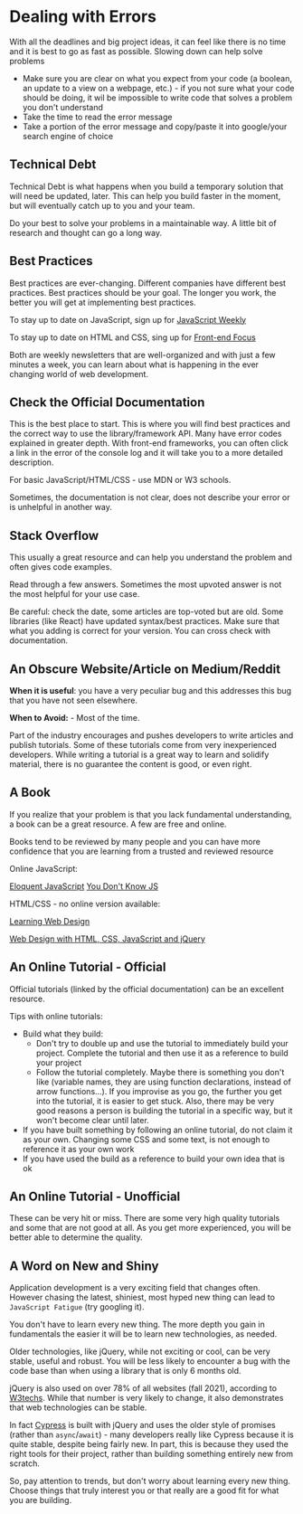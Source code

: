 # Dealing with Errors

With all the deadlines and big project ideas, it can feel like there is no time and it is best to go as fast as possible. Slowing down can help solve problems

- Make sure you are clear on what you expect from your code (a boolean, an update to a view on a webpage, etc.) - if you not sure what your code should be doing, it wil be impossible to write code that solves a problem you don't understand
- Take the time to read the error message
- Take a portion of the error message and copy/paste it into google/your search engine of choice

## Technical Debt

Technical Debt is what happens when you build a temporary solution that will need be updated, later. This can help you build faster in the moment, but will eventually catch up to you and your team.

Do your best to solve your problems in a maintainable way. A little bit of research and thought can go a long way.

## Best Practices

Best practices are ever-changing. Different companies have different best practices. Best practices should be your goal. The longer you work, the better you will get at implementing best practices.

To stay up to date on JavaScript, sign up for [JavaScript Weekly](https://javascriptweekly.com)

To stay up to date on HTML and CSS, sing up for [Front-end Focus](https://frontendfoc.us)

Both are weekly newsletters that are well-organized and with just a few minutes a week, you can learn about what is happening in the ever changing world of web development.

## Check the Official Documentation

This is the best place to start. This is where you will find best practices and the correct way to use the library/framework API. Many have error codes explained in greater depth. With front-end frameworks, you can often click a link in the error of the console log and it will take you to a more detailed description.

For basic JavaScript/HTML/CSS - use MDN or W3 schools.

Sometimes, the documentation is not clear, does not describe your error or is unhelpful in another way.

## Stack Overflow

This usually a great resource and can help you understand the problem and often gives code examples.

Read through a few answers. Sometimes the most upvoted answer is not the most helpful for your use case.

Be careful: check the date, some articles are top-voted but are old. Some libraries (like React) have updated syntax/best practices. Make sure that what you adding is correct for your version. You can cross check with documentation.

## An Obscure Website/Article on Medium/Reddit

**When it is useful**: you have a very peculiar bug and this addresses this bug that you have not seen elsewhere.

**When to Avoid:** - Most of the time.

Part of the industry encourages and pushes developers to write articles and publish tutorials. Some of these tutorials come from very inexperienced developers. While writing a tutorial is a great way to learn and solidify material, there is no guarantee the content is good, or even right.

## A Book

If you realize that your problem is that you lack fundamental understanding, a book can be a great resource. A few are free and online.

Books tend to be reviewed by many people and you can have more confidence that you are learning from a trusted and reviewed resource

Online JavaScript:

[Eloquent JavaScript](https://eloquentjavascript.net)
[You Don't Know JS](https://github.com/getify/You-Dont-Know-JS)

HTML/CSS - no online version available:

[Learning Web Design](https://www.amazon.com/Learning-Web-Design-Beginners-JavaScript/dp/1449319270/ref=asc_df_1449319270/?tag=hyprod-20&linkCode=df0&hvadid=343276535408&hvpos=&hvnetw=g&hvrand=383578910993089816&hvpone=&hvptwo=&hvqmt=&hvdev=c&hvdvcmdl=&hvlocint=&hvlocphy=9004232&hvtargid=pla-504404111407&psc=1&tag=&ref=&adgrpid=74543737372&hvpone=&hvptwo=&hvadid=343276535408&hvpos=&hvnetw=g&hvrand=383578910993089816&hvqmt=&hvdev=c&hvdvcmdl=&hvlocint=&hvlocphy=9004232&hvtargid=pla-504404111407)

[Web Design with HTML, CSS, JavaScript and jQuery](https://www.amazon.com/Web-Design-HTML-JavaScript-jQuery/dp/1119038634/ref=asc_df_1119038634/?tag=hyprod-20&linkCode=df0&hvadid=312114711253&hvpos=&hvnetw=g&hvrand=5405477493354581953&hvpone=&hvptwo=&hvqmt=&hvdev=c&hvdvcmdl=&hvlocint=&hvlocphy=9004232&hvtargid=pla-389468354338&psc=1)

## An Online Tutorial - Official

Official tutorials (linked by the official documentation) can be an excellent resource.

Tips with online tutorials:

- Build what they build:
  - Don't try to double up and use the tutorial to immediately build your project. Complete the tutorial and then use it as a reference to build your project
  - Follow the tutorial completely. Maybe there is something you don't like (variable names, they are using function declarations, instead of arrow functions...). If you improvise as you go, the further you get into the tutorial, it is easier to get stuck. Also, there may be very good reasons a person is building the tutorial in a specific way, but it won't become clear until later.
- If you have built something by following an online tutorial, do not claim it as your own. Changing some CSS and some text, is not enough to reference it as your own work
- If you have used the build as a reference to build your own idea that is ok

## An Online Tutorial - Unofficial

These can be very hit or miss. There are some very high quality tutorials and some that are not good at all. As you get more experienced, you will be better able to determine the quality.

## A Word on New and Shiny

Application development is a very exciting field that changes often. However chasing the latest, shiniest, most hyped new thing can lead to `JavaScript Fatigue` (try googling it).

You don't have to learn every new thing. The more depth you gain in fundamentals the easier it will be to learn new technologies, as needed.

Older technologies, like jQuery, while not exciting or cool, can be very stable, useful and robust. You will be less likely to encounter a bug with the code base than when using a library that is only 6 months old.

jQuery is also used on over 78% of all websites (fall 2021), according to [W3techs](https://w3techs.com/technologies/details/js-jquery). While that number is very likely to change, it also demonstrates that web technologies can be stable.

In fact [Cypress](https://docs.cypress.io/guides/core-concepts/introduction-to-cypress#Querying-by-Text-Content) is built with jQuery and uses the older style of promises (rather than `async`/`await`) - many developers really like Cypress because it is quite stable, despite being fairly new. In part, this is because they used the right tools for their project, rather than building something entirely new from scratch.

So, pay attention to trends, but don't worry about learning every new thing. Choose things that truly interest you or that really are a good fit for what you are building.
